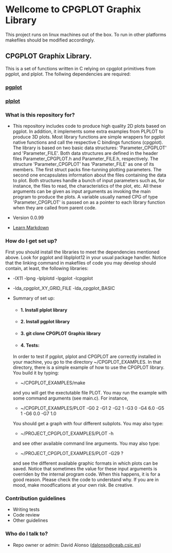 # Wellcome to CPGPLOT Graphix Library #

This project runs on linux machines out of the box. To run in other platforms makefiles should be modified accordingly.

## CPGPLOT Graphix Library.
This is a set of functions written in C relying on cpgplot primitives from pgplot, and plplot. The follwing dependencies are required:

### [pgplot](/http://www.astro.caltech.edu/~tjp/pgplot/)
### [plplot](http://plplot.sourceforge.net/)

### What is this repository for? ###

* This repository includes code to produce high quality 2D plots based on pgplot. In addition, it implements some extra examples from PLPLOT to produce 3D plots. Most library functions are simple wrappers for pgplot native functions and call the respective C bindings functions (cpgplot). The library is based on two basic data structures: 'Parameter_CPGPLOT' and 'Parameter_FILE'.  Both data structures are defined in the header files Parameter_CPGPLOT.h and Parameter_FILE.h, respectively. The structure 'Parameter_CPGPLOT' has 'Parameter_FILE' as one of its members. The first struct packs fine-tunning plotting parameters. The second one encapsulates information about the files containing the data to plot. Both structures handle a bunch of input parameters such as, for instance, the files to read, the characteristics of the plot, etc. All these arguments can be given as input arguments as invoking the main program to produce the plots. A variable usually named CPG of type 'Parameter_CPGPLOT' is passed on as a pointer to each library function when they are called from parent code. 
  
* Version
0.0.99

* [Learn Markdown](https://bitbucket.org/tutorials/markdowndemo)

### How do I get set up? ###

First you should install the libraries to meet the dependencies mentioned above. Look for pgplot and libplplot12 in your usual package handler. Notice that the linking command in makefiles of code you may develop should contain, at least, the following libraries:

* -lX11 -lpng -lplplotd -lpgplot -lcpgplot
* -lda_cpgplot_XY_GRID_FILE -lda_cpgplot_BASIC

* Summary of set up:
  
  + #### 1. Install plplot library
  + #### 2. Install pgplot library
  + #### 3. git clone CPGPLOT Graphix library
  + #### 4. Tests:
  In order to test if pgplot, plplot and CPGPLOT are correctly installed in your machine, you go to the directory ~/CPGPLOT_EXAMPLES. In that directory, there is a simple example of how to use the CPGPLOT library. You build it by typing:

     + ~/CPGPLOT_EXAMPLES/make

     and you will get the exectutable file PLOT. You may run the example with some command arguments (see main.c). For instance, 

     + ~/CPGPLOT_EXAMPLES/PLOT -G0 2 -G1 2 -G2 1 -G3 0 -G4 6.0 -G5 1 -G6 0.0 -G7 1.0

     You should get a graph with four different subplots. You may also type:

     + ~/PROJECT_CPGPLOT_EXAMPLES/PLOT -h

     and see other available command line arguments. You may also type:

     + ~/PROJECT_CPGPLOT_EXAMPLES/PLOT -G29 ?

     and see the different available graphic formats in which plots can be saved. Notice that sometimes the value for these input arguments is overriden by the internal program code. When this happens, it is for a good reason. Please check the code to understand why. If you are in mood, make moodfications at your own risk. Be creative.			       	   

### Contribution guidelines ###

* Writing tests
* Code review
* Other guidelines

### Who do I talk to? ###

* Repo owner or admin: David Alonso (<dalonso@ceab.csic.es>)
